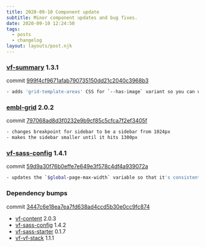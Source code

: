 ```yaml
---
title: 2020-09-10 Component update
subtitle: Minor component updates and bug fixes.
date: 2020-09-10 12:24:50
tags:
  - posts
  - changelog
layout: layouts/post.njk
---
```


### [vf-summary](https://visual-framework.github.io/vf-core/components/vf-summary/) 1.3.1

commit [999f4cf9671afab790735150dd21c2040c3968b3](https://github.com/visual-framework/vf-core/commit/999f4cf9671afab790735150dd21c2040c3968b3)

```bash
- adds 'grid-template-areas' CSS for `--has-image` variant so you can use it with a `-thumbnail` class.
```

### [embl-grid](https://visual-framework.github.io/vf-core/components/embl-grid/) 2.0.2

commit [797068ad8d3f0232e9b9cf85c5cfca7f2ef3405f](https://github.com/visual-framework/vf-core/commit/797068ad8d3f0232e9b9cf85c5cfca7f2ef3405f)

```bash
- changes breakpoint for sidebar to be a sidebar from 1024px
- makes the sidebar smaller until it hits 1300px
```

### [vf-sass-config](https://visual-framework.github.io/vf-core/components/vf-sass-config/) 1.4.1

commit [59d9a30f76b0effe7e649e3f578c4df4a939072a](https://github.com/visual-framework/vf-core/commit/59d9a30f76b0effe7e649e3f578c4df4a939072a)

```bash
- updates the `$global-page-max-width` variable so that it's consistent with the page width across components - set to `81.25rem`.
```

### Dependency bumps

commit [3447c6e18ea7ea7fd638ad4ccd5b30e0cc9fc874](https://github.com/visual-framework/vf-core/commit/3447c6e18ea7ea7fd638ad4ccd5b30e0cc9fc874)

- [vf-content](https://visual-framework.github.io/vf-core/components/embl-grid/) 2.0.3
- [vf-sass-config](https://visual-framework.github.io/vf-sass-config/components/embl-grid/) 1.4.2
- [vf-sass-starter](https://visual-framework.github.io/vf-sass-starter/components/embl-grid/) 0.1.7
- [vf-vf-stack](https://visual-framework.github.io/vf-vf-stack/components/embl-grid/) 1.1.1
